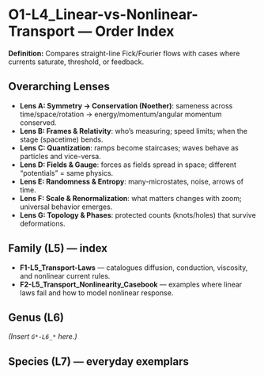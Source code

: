 # O1-L4_Linear-vs-Nonlinear-Transport — Order Index
**Definition:** Compares straight-line Fick/Fourier flows with cases where currents saturate, threshold, or feedback.

## Overarching Lenses

- **Lens A: Symmetry -> Conservation (Noether)**: sameness across time/space/rotation → energy/momentum/angular momentum conserved.
- **Lens B: Frames & Relativity**: who’s measuring; speed limits; when the stage (spacetime) bends.
- **Lens C: Quantization**: ramps become staircases; waves behave as particles and vice-versa.
- **Lens D: Fields & Gauge**: forces as fields spread in space; different “potentials” = same physics.
- **Lens E: Randomness & Entropy**: many-microstates, noise, arrows of time.
- **Lens F: Scale & Renormalization**: what matters changes with zoom; universal behavior emerges.
- **Lens G: Topology & Phases**: protected counts (knots/holes) that survive deformations.

## Family (L5) — index
- **F1-L5_Transport-Laws** — catalogues diffusion, conduction, viscosity, and nonlinear current rules.
- **F2-L5_Transport_Nonlinearity_Casebook** — examples where linear laws fail and how to model nonlinear response.
## Genus (L6)
_(Insert `G*-L6_*` here.)_
## Species (L7) — everyday exemplars
